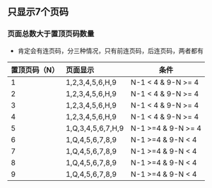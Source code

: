 
## 只显示7个页码


### 页面总数大于置顶页码数量

- 肯定会有连页码，分三种情况，只有前连页码，后连页码，两者都有



| 置顶页码（N）|页面显示| 条件|
|:-------|:-----------|---|
|1|1,2,3,4,5,6,H,9  |  N-1 < 4 & 9-N >= 4 |
|2|1,2,3,4,5,6,H,9  |  N-1 < 4 & 9-N >= 4 |
|3|1,2,3,4,5,6,H,9  |  N-1 < 4 & 9-N >= 4 |
|4|1,2,3,4,5,6,H,9  |  N-1 < 4 & 9-N >= 4 |
|5|1,Q,3,4,5,6,7,H,9|  N-1 >=4 & 9-N >= 4 |
|6|1,Q,4,5,6,7,8,9  |  N-1 >=4 & 9-N <  4 |
|7|1,Q,4,5,6,7,8,9  |  N-1 >=4 & 9-N <  4 |
|8|1,Q,4,5,6,7,8,9  |  N-1 >=4 & 9-N <  4 |
|9|1,Q,4,5,6,7,8,9  |  N-1 >=4 & 9-N <  4 |
